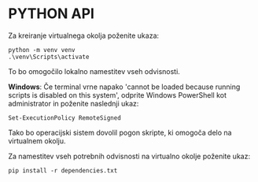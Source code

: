 # PYTHON API 

Za kreiranje virtualnega okolja poženite ukaza: 
```
python -m venv venv
.\venv\Scripts\activate
```
To bo omogočilo lokalno namestitev vseh odvisnosti.

**Windows**: Če terminal vrne napako 'cannot be loaded because running scripts is disabled on this system', odprite 
Windows PowerShell kot administrator in poženite naslednji ukaz:
```
Set-ExecutionPolicy RemoteSigned
```
Tako bo operacijski sistem dovolil pogon skripte, ki omogoča delo na virtualnem okolju.

Za namestitev vseh potrebnih odvisnosti na virtualno okolje poženite ukaz:

```
pip install -r dependencies.txt
```